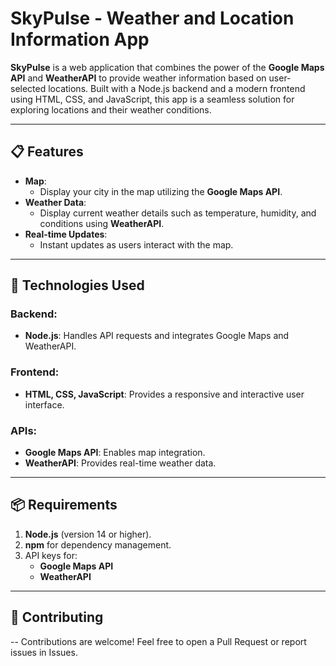 # SkyPulse - Weather and Location Information App

**SkyPulse** is a web application that combines the power of the **Google Maps API** and **WeatherAPI** to provide weather information based on user-selected locations. Built with a Node.js backend and a modern frontend using HTML, CSS, and JavaScript, this app is a seamless solution for exploring locations and their weather conditions.

---

## 📋 Features
- **Map**:
  - Display your city in the map utilizing the **Google Maps API**.
- **Weather Data**:
  - Display current weather details such as temperature, humidity, and conditions using **WeatherAPI**.
- **Real-time Updates**:
  - Instant updates as users interact with the map.

---

## 🚀 Technologies Used

### Backend:
- **Node.js**: Handles API requests and integrates Google Maps and WeatherAPI.

### Frontend:
- **HTML, CSS, JavaScript**: Provides a responsive and interactive user interface.

### APIs:
- **Google Maps API**: Enables map integration.
- **WeatherAPI**: Provides real-time weather data.

---

## 📦 Requirements

1. **Node.js** (version 14 or higher).
2. **npm** for dependency management.
3. API keys for:
   - **Google Maps API**
   - **WeatherAPI**

---

## 🤝 Contributing

-- Contributions are welcome! Feel free to open a Pull Request or report issues in Issues.
